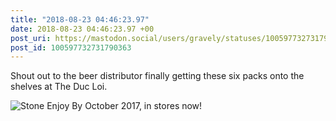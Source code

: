 ```yaml
---
title: "2018-08-23 04:46:23.97"
date: 2018-08-23 04:46:23.97 +00
post_uri: https://mastodon.social/users/gravely/statuses/100597732731790363
post_id: 100597732731790363
---
```

Shout out to the beer distributor finally getting these six packs onto the shelves at The Duc Loi.


![Stone Enjoy By October 2017, in stores now!](/images/5702529.jpeg)

